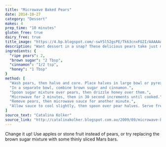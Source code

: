 ```yaml
---
title: "Microwave Baked Pears"
date: 2014-10-27
category: "Dessert"
makes: 4
prep_time: "10 minutes"
gluten_free: true
dairy_free: true
title_image: "https://4.bp.blogspot.com/-swY5l52gsPE/Tk63cnxFG2I/AAAAAAAAAJ4/RYV-YN3X4ig/s1600/013.JPG"
description: "Want dessert in a snap? These delicious pears take just minutes to make"
ingredients: {
  "ripe pears": 2,
  "brown sugar": "2 Tbsp",
  "cinnamon": "1/2 tsp",
  "honey": "1 Tbsp"
}
method: [
  "Wash pears, then halve and core. Place halves in large bowl or pyrex dish.",
  "In a separate bowl, combine brown sugar and cinnamon.",
  "Spoon sugar mixture over pears, then drizzle honey over them.",
  "Microwave for 2 minutes, then in 30 second increments until cooked.",
  "Remove pears, then microwave sauce for another minute.",
  "Allow sauce to cool slightly, then spoon over pear halves. Serve fresh with ice cream."
]
source_text: "Catalina Kolker"
source_link: "http://catalinakolker.blogspot.com.au/2009/09/microwave-baked-pears.html"
---
```

Change it up! Use apples or stone fruit instead of pears, or try replacing the
brown sugar mixture with some thinly sliced Mars bars.

